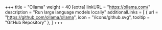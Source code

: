 +++
title = "Ollama"
weight = 40
[extra]
linkURL = "https://ollama.com/"
description = "Run large language models locally"
additionalLinks = [
  { url = "https://github.com/ollama/ollama", icon = "/icons/github.svg", tooltip = "GitHub Repository" },
]
+++
